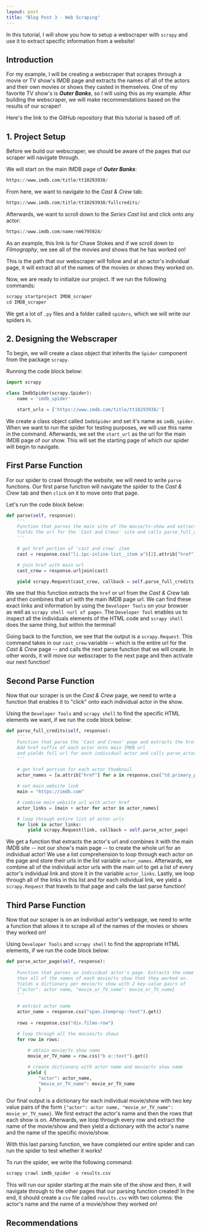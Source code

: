 ```yaml
---
layout: post
title: "Blog Post 3 - Web Scraping"
---
```


In this tutorial, I will show you how to setup a webscraper with `scrapy` and use it to extract specific information from a website!


## Introduction

For my example, I will be creating a webscraper that scrapes through a movie or TV show's IMDB page and extracts the names of all of the actors and their own movies or shows they casted in themselves. One of my favorite TV show's is ***Outer Banks***, so I will using this as my example. After building the webscraper, we will make recommendations based on the results of our scraper!

Here's the link to the GitHub repository that this tutorial is based off of:



## 1. Project Setup

Before we build our webscraper, we should be aware of the pages that our scraper will navigate through. 

We will start on the main IMDB page of ***Outer Banks***:

```python
https://www.imdb.com/title/tt10293938/
```

From here, we want to navigate to the *Cast & Crew* tab:

```python
https://www.imdb.com/title/tt10293938/fullcredits/
```

Afterwards, we want to scroll down to the *Series Cast* list and click onto any actor:

```python
https://www.imdb.com/name/nm6795924/
```

As an example, this link is for Chase Stokes and if we scroll down to *Filmography*, we see all of the movies and shows that he has worked on!

This is the path that our webscraper will follow and at an actor's individual page, it will extract all of the names of the movies or shows they worked on. 

Now, we are ready to initialize our project. If we run the following commands:

```python
scrapy startproject IMDB_scraper
cd IMDB_scraper
```
We get a lot of `.py` files and a folder called `spiders`, which we will write our spiders in. 


## 2. Designing the Webscraper

To begin, we will create a class object that inherits the `Spider` component from the package `scrapy`. 

Running the code block below:
```python
import scrapy

class ImdbSpider(scrapy.Spider):
    name = 'imdb_spider'

    start_urls = ['https://www.imdb.com/title/tt10293938/']
```
We create a class object called `ImdbSpider` and set it's name as `imdb_spider`. When we want to run the spider for testing purposes, we will use this name in the command. Afterwards, we set the `start_url` as the url for the main IMDB page of our show. This will set the starting page of which our spider will begin to navigate.

## First Parse Function 

For our spider to crawl through the website, we will need to write `parse` functions. Our first parse function will navigate the spider to the *Cast & Crew* tab and then `click` on it to move onto that page. 

Let's run the code block below:
```python
def parse(self, response):
    '''
    Function that parses the main site of the movie/tv-show and extracts the href of the 'Cast and Crews' tab. 
    Yields the url for the 'Cast and Crews' site and calls parse_full_credits afterwards
    '''

    # get href portion of 'cast and crew' item
    cast = response.css("li.ipc-inline-list__item a")[2].attrib["href"]

    # join href with main url 
    cast_crew = response.urljoin(cast)

    yield scrapy.Request(cast_crew, callback = self.parse_full_credits)
```

We see that this function extracts the `href` or url from the *Cast & Crew* tab and then combines that url with the main IMDB page url. We can find these exact links and information by using the `Developer Tools` on your browser as well as `scrapy shell <url of page>`. The `Developer Tool` enables us to inspect all the individuals elements of the HTML code and `scrapy shell` does the same thing, but within the terminal! 

Going back to the function, we see that the output is a `scrapy.Request`. This command takes in our `cast_crew` variable -- which is the entire url for the *Cast & Crew* page -- and calls the next parse function that we will create. In other words, it will move our webscraper to the next page and then activate our next function!

## Second Parse Function 

Now that our scraper is on the *Cast & Crew* page, we need to write a function that enables it to "click" onto each individual actor in the show.

Using the `Developer Tools` and `scrapy shell` to find the specific HTML elements we want, if we run the code block below:

```python
def parse_full_credits(self, response):
    '''
    Function that parse the 'Cast and Crews' page and extracts the href suffix of each actor. 
    Add href suffix of each actor onto main IMDB url 
    and yields full url for each individual actor and calls parse_actor_page afterwards
    '''

    # get href portion for each actor thumbnail
    actor_names = [a.attrib["href"] for a in response.css("td.primary_photo a")]

    # set main website link
    main = "https://imdb.com"

    # combine main website url with actor href 
    actor_links = [main + actor for actor in actor_names]

    # loop through entire list of actor urls
    for link in actor_links:
        yield scrapy.Request(link, callback = self.parse_actor_page)
```
We get a function that extracts the actor's url and combines it with the main IMDB site -- not our show's main page -- to create the whole url for an individual actor! We use a list comprehension to loop through each actor on the page and store their urls in the list variable `actor_names`. Afterwards, we combine all of the individual actor urls with the main url to get a list of every actor's individual link and store it in the variable `actor_links`. Lastly, we loop through all of the links in this list and for each individual link, we yield a `scrapy.Request` that travels to that page and calls the last parse function!

## Third Parse Function

Now that our scraper is on an individual actor's webpage, we need to write a function that allows it to scrape all of the names of the movies or shows they worked on!

Using `Developer Tools` and `scrapy shell` to find the appropriate HTML elements, if we run the code block below:

```python
def parse_actor_page(self, response):
    '''
    Function that parses an individual actor's page. Extracts the name of the actor and 
    then all of the names of each movie/tv show that they worked on. 
    Yields a dictionary per movie/tv show with 2 key-value pairs of 
    {"actor": actor name, "movie_or_TV_name": movie_or_TV_name}
    '''
        
    # extract actor name 
    actor_name = response.css("span.itemprop::text").get() 
 
    rows = response.css("div.filmo-row")

    # loop through all the movies/tv shows
    for row in rows:
            
        # obtain movie/tv show name
        movie_or_TV_name = row.css("b a::text").get()

        # create dictionary with actor name and movie/tv show name
        yield {
            "actor": actor_name,
            "movie_or_TV_name": movie_or_TV_name
            }
```

Our final output is a dictionary for each individual movie/show with two key value pairs of the form `{"actor": actor name, "movie_or_TV_name": movie_or_TV_name}`. We first extract the actor's name and then the rows that each show is on. Afterwards, we loop through every row and extract the name of the movie/show and then yield a dictionary with the actor's name and the name of the specific movie/show. 

With this last parsing function, we have completed our entire spider and can run the spider to test whether it works!

To run the spider, we write the following command:
```python
scrapy crawl imdb_spider -o results.csv
```

This will run our spider starting at the main site of the show and then, it will navigate through to the other pages that our parsing function created! In the end, it should create a `csv` file called `results.csv` with two columns: the actor's name and the name of a movie/show they worked on! 


## Recommendations 





